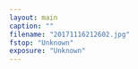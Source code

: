 ```yaml
---
layout: main
caption: ""
filename: "20171116212602.jpg"
fstop: "Unknown"
exposure: "Unknown"
---
```

